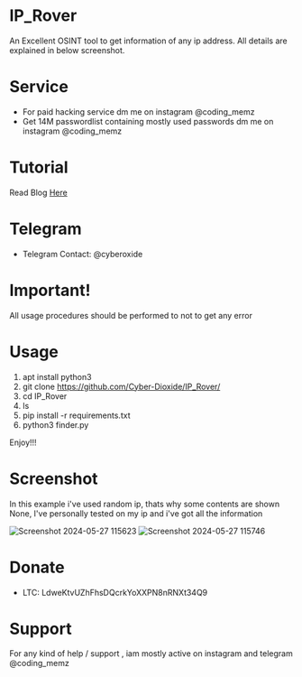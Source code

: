 # IP_Rover
An Excellent OSINT tool to get information of any ip address. All details are explained in below screenshot.

# Service
* For paid hacking service dm me on instagram @coding_memz
* Get 14M passwordlist containing mostly used passwords dm me on instagram @coding_memz

# Tutorial
Read Blog [Here](https://www.cyberdioxide.com/2023/11/ip-location-track-latitude-longitude-of.html)
# Telegram

* Telegram Contact: @cyberoxide

  
# Important!

All usage procedures should be performed to not to get any error

# Usage
1. apt install python3
2. git clone https://github.com/Cyber-Dioxide/IP_Rover/
3. cd IP_Rover
4. ls
5. pip install -r requirements.txt
6. python3 finder.py

Enjoy!!!

# Screenshot

In this example i've used random ip, thats why some contents are shown None, I've personally tested on my ip and i've got all the information

![Screenshot 2024-05-27 115623](https://github.com/Cyber-Dioxide/IP_Rover/assets/93708296/62910e35-2486-4a44-8cb6-c820e368d1be)
![Screenshot 2024-05-27 115746](https://github.com/Cyber-Dioxide/IP_Rover/assets/93708296/1bcc22d3-8712-41e5-b4cb-0801f821c5df)

# Donate
* LTC: LdweKtvUZhFhsDQcrkYoXXPN8nRNXt34Q9

# Support
For any kind of help / support , iam mostly active on instagram and telegram @coding_memz
